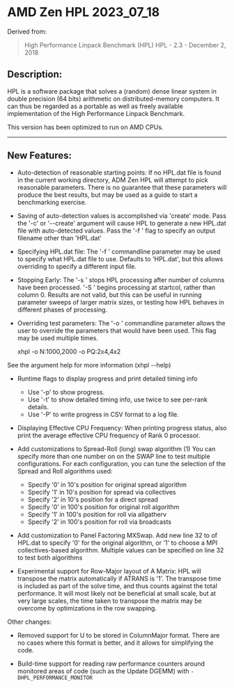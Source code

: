 # AMD Zen HPL 2023_07_18

Derived from:
>  High Performance Linpack Benchmark (HPL)
>  HPL - 2.3 - December 2, 2018

## Description:

HPL is a software package that solves a (random) dense linear
system  in   double  precision  (64   bits)   arithmetic   on 
distributed-memory  computers.   It can thus be regarded as a
portable as well as  freely  available implementation  of the
High Performance Linpack Benchmark.

This version has been optimized to run on AMD CPUs.

-----------------------------------------------------------------------------

## New Features:

* Auto-detection of reasonable starting points:
If no HPL.dat file is found in the current working directory,
ADM Zen HPL will attempt to pick reasonable parameters.  There
is no guarantee that these parameters will produce the best
results, but may be used as a guide to start a benchmarking
exercise.

* Saving of auto-detection values is accomplished via 'create'
mode.  Pass the '-c' or '--create' argument will cause HPL
to generate a new HPL.dat file with auto-detected values.
Pass the '-f <filename>' flag to specify an output filename
other than 'HPL.dat'

* Specifying HPL.dat file:
The '-f <datfile>' commandline parameter may be used to specify
what HPL.dat file to use.  Defaults to 'HPL.dat', but this
allows overriding to specify a different input file.

* Stopping Early:
The '-s <stopcol>' stops HPL processing after <stopcol> number of
columns have been processed.  '-S <startcol>' begins processing at
startcol, rather than column 0.  Results are not valid, but this can
be useful in running parameter sweeps of larger matrix sizes, or testing
how HPL behaves in different phases of processing.

* Overriding test parameters:
The '-o <override>' commandline parameter allows the user to
override the parameters that would have been used.  This flag
may be used multiple times.

  xhpl -o N:1000,2000 -o PQ:2x4,4x2

See the argument help for more information (xhpl --help)

* Runtime flags to display progress and print detailed timing info
  * Use '-p' to show progress.
  * Use '-t' to show detailed timing info, use twice to see per-rank details.
  * Use '-P' to write progress in CSV format to a log file.

* Displaying Effective CPU Frequency:
When printing progress status, also print the average effective CPU
frequency of Rank 0 processor.

* Add customizations to Spread-Roll (long) swap algorithm (1)
You can specify more than one number on on the SWAP line to test
multiple configurations.  For each configuration, you can tune the
selection of the Spread and Roll algorithms used:
  * Specify '0' in 10's position for original spread algorithm
  * Specify '1' in 10's position for spread via collectives
  * Specify '2' in 10's position for a direct spread
  * Specify '0' in 100's position for original roll algorithm
  * Specify '1' in 100's position for roll via allgatherv
  * Specify '2' in 100's position for roll via broadcasts

* Add customization to Panel Factoring MXSwap. Add new line 32 to 
of HPL.dat to specify '0' for the original algorithm, or '1' to 
choose a MPI collectives-based algorithm.  Multiple values
can be specified on line 32 to test both algorithms

* Experimental support for Row-Major layout of A Matrix:
HPL will transpose the matrix automatically if ATRANS is '1'.  The transpose
time is included as part of the solve time, and thus counts against the total
performance. It will most likely not be beneficial at small scale, but at very
large scales, the time taken to transpose the matrix may be overcome by
optimizations in the row swapping.

Other changes:

* Removed support for U to be stored in ColumnMajor format. There
are no cases where this format is better, and it allows for
simplifying the code.

* Build-time support for reading raw performance counters around monitored
areas of code (such as the Update DGEMM) with `-DHPL_PERFORMANCE_MONITOR`
